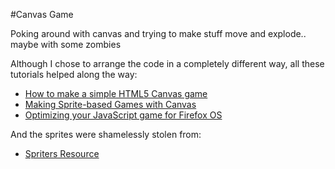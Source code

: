 #Canvas Game

Poking around with canvas and trying to make stuff move and explode.. maybe with some zombies

Although I chose to arrange the code in a completely different way, all these tutorials helped along the way:
* [How to make a simple HTML5 Canvas game](http://www.lostdecadegames.com/how-to-make-a-simple-html5-canvas-game/)
* [Making Sprite-based Games with Canvas](http://jlongster.com/Making-Sprite-based-Games-with-Canvas)
* [Optimizing your JavaScript game for Firefox OS](https://hacks.mozilla.org/2013/05/optimizing-your-javascript-game-for-firefox-os/)

And the sprites were shamelessly stolen from:
* [Spriters Resource](http://www.spriters-resource.com/)
